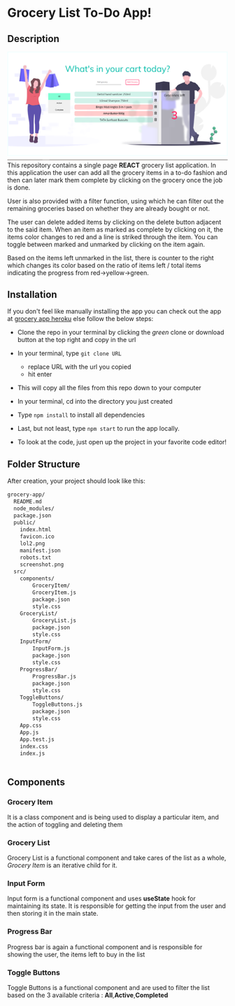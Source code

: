 # Grocery List To-Do App!
## Description
![](https://raw.githubusercontent.com/whateverxforever/Grocery-App--Todo-list-/master/public/screenshot.PNG)
This repository contains a single page **REACT** grocery list application. In this application the user can add all the grocery items in a to-do fashion and then can later mark them complete by clicking on the grocery once the job is done. 

User is also provided with a filter function, using which he can filter out the remaining groceries based on whether they are already bought or not.

The user can delete added items by clicking on the delete button adjacent to the said item. When an item as marked as complete by clicking on it, the items color changes to red and a line is striked through the item. You can toggle between marked and unmarked by clicking on the item again.

Based on the items left unmarked in the list, there is counter to the right which changes its color based on the ratio of items left / total items indicating the progress from red->yellow->green. 



## Installation
If you don't feel like manually installing the app you can check out the app at [grocery app heroku](https://grocery-todo.herokuapp.com/) else follow the below steps:
- Clone the repo in your terminal by clicking the _green_ clone or download button at the top right and copy in the url
- In your terminal, type ```git clone URL```
  - replace URL with the url you copied
  - hit enter
- This will copy all the files from this repo down to your computer
- In your terminal, cd into the directory you just created
- Type ```npm install``` to install all dependencies
- Last, but not least, type ```npm start``` to run the app locally.

- To look at the code, just open up the project in your favorite code editor!
## Folder Structure

After creation, your project should look like this:

```
grocery-app/
  README.md
  node_modules/
  package.json
  public/
    index.html
    favicon.ico
    lol2.png
    manifest.json
    robots.txt
    screenshot.png
  src/
    components/
        GroceryItem/
	    GroceryItem.js
	    package.json
	    style.css
	GroceryList/
	    GroceryList.js
	    package.json
	    style.css  
	InputForm/
	    InputForm.js
	    package.json
	    style.css
	ProgressBar/
	    ProgressBar.js
	    package.json
	    style.css  
	ToggleButtons/
	    ToggleButtons.js
	    package.json
	    style.css            
    App.css
    App.js
    App.test.js
    index.css
    index.js
    
```

## Components 
### Grocery Item 
It is a class component and is being used to display a particular item, and the action of toggling and deleting them
### Grocery List
Grocery List is a functional component and take cares of the list as a whole, *Grocery Item* is an iterative child for it.
### Input Form
Input form is a functional component and uses **useState** hook for maintaining its state. It is responsible for getting the input from the user and then storing it in the main state.
### Progress Bar
Progress bar is again a functional component and is responsible for showing the user, the items left to buy in the list
### Toggle Buttons
Toggle Buttons is a functional component and are used to filter the list based on the 3 available criteria : **All**,**Active**,**Completed**


